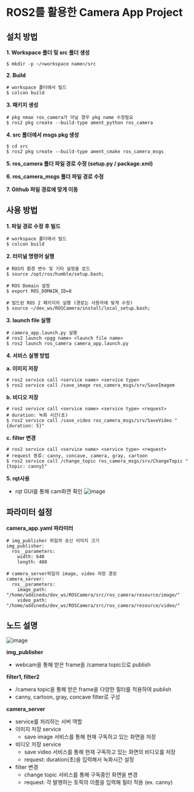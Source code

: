 # ROS2를 활용한 Camera App Project
## 설치 방법
**1. Workspace 폴더 및 src 폴더 생성**
```
$ mkdir -p ~/<workspace name>/src
```
**2. Build**
``` 
# workspace 폴더에서 빌드
$ colcon build
```
**3. 패키지 생성**
```
# pkg nmae ros_camera가 아닐 경우 pkg name 수정필요 
$ ros2 pkg create --build-type ament_python ros_camera
```
**4. src 폴더에서 msgs pkg 생성**
```
$ cd src
$ ros2 pkg create --build-type ament_cmake ros_camera_msgs
```
**5. ros_camera 폴더 파일 경로 수정 (setup.py / package.xml)**

**6. ros_camera_msgs 폴더 파일 경로 수정**

**7. Github 파일 경로에 맞게 이동**

## 사용 방법
**1. 파일 경로 수정 후 빌드**
```
# workspace 폴더에서 빌드
$ colcon build
```
**2. 터미널 명령어 실행**
```
# ROS의 환경 변수 및 기타 설정을 로드
$ source /opt/ros/humble/setup.bash;

# ROS Domain 설정 
$ export ROS_DOMAIN_ID=8

# 빌드된 ROS 2 패키지의 실행 (경로는 사용자에 맞게 수정)
$ source ~/dev_ws/ROSCamera/install/local_setup.bash;
```
**3. launch file 실행**
```
# camera_app.launch.py 실행
# ros2 launch <pgg name> <launch file name>
$ ros2 launch ros_camera camera_app.launch.py
```
**4. 서비스 실행 방법**

**a. 이미지 저장**
```
# ros2 service call <service name> <service type>
$ ros2 service call /save_image ros_camera_msgs/srv/SaveImagem
```
**b. 비디오 저장**
```
# ros2 service call <service name> <service type> <request>
# duration: 녹화 시간(초)
$ ros2 service call /save_video ros_camera_msgs/srv/SaveVideo "{duration: 5}"
```
**c. filter 변경**
```
# ros2 service call <service name> <service type> <request>
# request 종류: canny, concave, camera, gray, cartoon
$ ros2 service call /change_topic ros_camera_msgs/srv/ChangeTopic "{topic: canny}"
```
**5. rqt사용**

- rqt GUI를 통해 cam화면 확인
![image](https://github.com/okotak99/ROS2_Camera/assets/157962186/ae545b87-9fb5-4a92-b344-1aa02a6257fb)


## 파라미터 설정
**camera_app.yaml 파라미터**
```
# img_publisher 파일의 송신 이미지 크기 
img_publisher:
  ros__parameters:
    width: 640
    length: 480

# camera_server파일의 image, video 저장 경로
camera_server:
  ros__parameters:
    image_path: "/home/addinedu/dev_ws/ROSCamera/src/ros_camera/resource/image/"
    video_path: "/home/addinedu/dev_ws/ROSCamera/src/ros_camera/resource/video/"
```

## 노드 설명
![image](https://github.com/okotak99/ROS2_Camera/assets/157962186/a26363e1-b986-489e-9515-64a6b6ee25ab)

**img_publisher**
- webcam을 통해 받은 frame을 /camera topic으로 publish
  
**filter1, filter2**
- /camera topic을 통해 받은 frame을 다양한 필터를 적용하여 publish
- canny, cartoon, gray, concave filter로 구성

**camera_server**
- service를 처리하는 서버 역할
- 이미지 저장 service
  - save image 서비스를 통해 현재 구독하고 있는 화면을 저장
- 비디오 저장 service
  - save video 서비스를 통해 현재 구독하고 있는 화면의 비디오를 저장
  - request: duration(초)을 입력해서 녹화시간 설정
- filter 변경
  - change topic 서비스를 통해 구독중인 화면을 변경
  - request: 각 발행하는 토픽의 이름을 입력해 필터 적용 (ex. canny)


